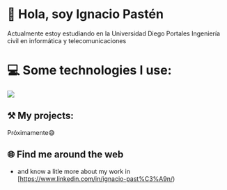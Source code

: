 # 👋 Hola, soy Ignacio Pastén

Actualmente estoy estudiando en la Universidad Diego Portales Ingeniería civil en informática y telecomunicaciones 


# 💻 Some technologies I use:


 ![](https://img.shields.io/badge/Visual_Studio_Code-0078D4?style=for-the-badge&logo=visual%20studio%20code&logoColor=white) 


## ⚒️   My projects:

Próximamente😅



## 🌐 Find me around the web


- and know a litle more about my work in [https://www.linkedin.com/in/ignacio-past%C3%A9n/)












<!---
BryanEC-dev/BryanEC-dev is a ✨ special ✨ repository because its `README.md` (this file) appears on your GitHub profile.
You can click the Preview link to take a look at your changes.
--->
